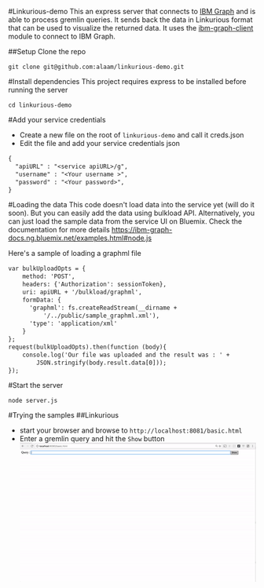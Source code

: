 #Linkurious-demo
This an express server that connects to [IBM Graph](http://ibm.biz/ibm-graph) and is able to process gremlin queries. It sends back the data in Linkurious format that can be used to visualize the returned data. It uses the [ibm-graph-client](https://www.npmjs.com/package/ibm-graph-client) module to connect to IBM Graph.

##Setup
Clone the repo

```
git clone git@github.com:alaam/linkurious-demo.git
```

#Install dependencies
This project requires express to be installed before running the server
```
cd linkurious-demo
```

#Add your service credentials
- Create a new file on the root of `linkurious-demo` and call it creds.json
- Edit the file and add your service credentials json 
```
{
  "apiURL" : "<service apiURL>/g",
  "username" : "<Your username >",
  "password" : "<Your password>",
} 
```

#Loading the data
This code doesn't load data into the service yet (will do it soon). But you can easily add the data using bulkload API. Alternatively, you can just load the sample data from the service UI on Bluemix. Check the documentation for more details https://ibm-graph-docs.ng.bluemix.net/examples.html#node.js

Here's a sample of loading a graphml file

```
var bulkUploadOpts = {
    method: 'POST',
    headers: {'Authorization': sessionToken},
    uri: apiURL + '/bulkload/graphml',
    formData: {
      'graphml': fs.createReadStream(__dirname +  
          '/../public/sample_graphml.xml'),
      'type': 'application/xml'
    }
};
request(bulkUploadOpts).then(function (body){
    console.log('Our file was uploaded and the result was : ' +
        JSON.stringify(body.result.data[0]));
});
```

#Start the server
```
node server.js
```

#Trying the samples
##Linkurious
- start your browser and browse to `http://localhost:8081/basic.html`
- Enter a gremlin query and hit the `Show` button 
![LinkuriousGraph](linkurious.gif?raw=true "Linkurious Graph")

